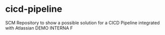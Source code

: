 # cicd-pipeline
SCM Repository to show a possible solution for a CICD Pipeline integrated with Atlassian
DEMO INTERNA F